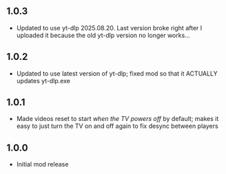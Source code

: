 ## 1.0.3
- Updated to use yt-dlp 2025.08.20. Last version broke right after I uploaded it because the old yt-dlp version no longer works...

## 1.0.2
- Updated to use latest version of yt-dlp; fixed mod so that it ACTUALLY updates yt-dlp.exe

## 1.0.1
- Made videos reset to start <em>when the TV powers off</em> by default; makes it easy to just turn the TV on and off again to fix desync between players

## 1.0.0
- Initial mod release